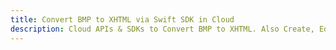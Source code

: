 ---title: Convert BMP to XHTML via Swift SDK in Clouddescription: Cloud APIs & SDKs to Convert BMP to XHTML. Also Create, Edit & Render Microsoft Word & OpenOffice documents in the Cloud.---